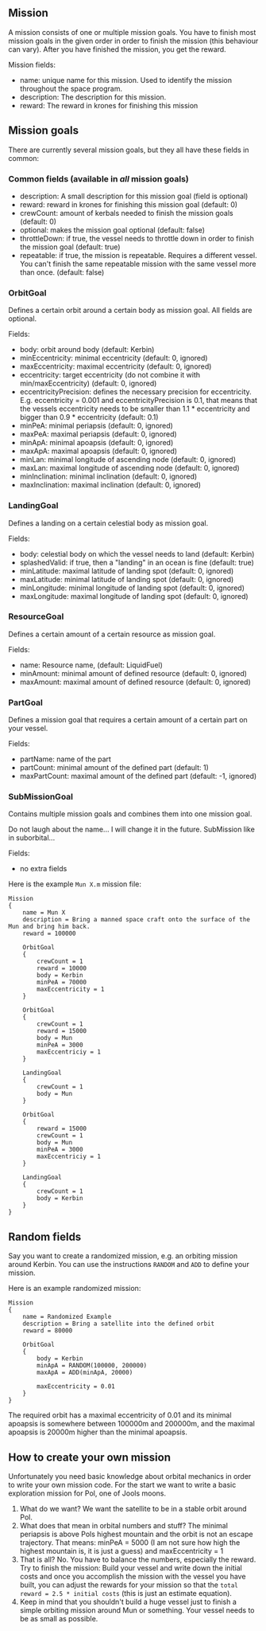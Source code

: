 ## Mission

A mission consists of one or multiple mission goals. You have to finish most mission goals in the given order in order to
finish the mission (this behaviour can vary). After you have finished the mission, you get the reward.

Mission fields:

* name: unique name for this mission. Used to identify the mission throughout the space program.
* description: The description for this mission.
* reward: The reward in krones for finishing this mission


## Mission goals

There are currently several mission goals, but they all have these fields in common:

### Common fields (available in *all* mission goals)

* description: A small description for this mission goal (field is optional)
* reward: reward in krones for finishing this mission goal (default: 0)
* crewCount: amount of kerbals needed to finish the mission goals (default: 0)
* optional: makes the mission goal optional (default: false)
* throttleDown: if true, the vessel needs to throttle down in order to finish the mission goal (default: true)
* repeatable: if true, the mission is repeatable. Requires a different vessel. You can't finish the same repeatable mission
    with the same vessel more than once. (default: false)

### OrbitGoal

Defines a certain orbit around a certain body as mission goal. All fields are optional.

Fields:

* body: orbit around body (default: Kerbin)
* minEccentricity: minimal eccentricity (default: 0, ignored)
* maxEccentricity: maximal eccentricity (default: 0, ignored)
* eccentricity: target eccentricity (do not combine it with min/maxEccentricity) (default: 0, ignored)
* eccentricityPrecision: defines the necessary precision for eccentricity. E.g. eccentricity = 0.001 and
    eccentricityPrecision is 0.1, that means that the vessels eccentricity needs to be smaller
    than 1.1 * eccentricity and bigger than 0.9 * eccentricity (default: 0.1)
* minPeA: minimal periapsis (default: 0, ignored)
* maxPeA: maximal periapsis (default: 0, ignored)
* minApA: minimal apoapsis (default: 0, ignored)
* maxApA: maximal apoapsis (default: 0, ignored)
* minLan: minimal longitude of ascending node (default: 0, ignored)
* maxLan: maximal longitude of ascending node (default: 0, ignored)
* minInclination: minimal inclination (default: 0, ignored)
* maxInclination: maximal inclination (default: 0, ignored)


### LandingGoal

Defines a landing on a certain celestial body as mission goal.

Fields:

* body: celestial body on which the vessel needs to land (default: Kerbin)
* splashedValid: if true, then a "landing" in an ocean is fine (default: true)
* minLatitude: maximal latitude of landing spot (default: 0, ignored)
* maxLatitude: minimal latitude of landing spot (default: 0, ignored)
* minLongitude: minimal longitude of landing spot (default: 0, ignored)
* maxLongitude: maximal longitude of landing spot (default: 0, ignored)


### ResourceGoal

Defines a certain amount of a certain resource as mission goal.

Fields:

* name: Resource name, (default: LiquidFuel)
* minAmount: minimal amount of defined resource (default: 0, ignored)
* maxAmount: maximal amount of defined resource (default: 0, ignored)


### PartGoal

Defines a mission goal that requires a certain amount of a certain part on your vessel.

Fields:

* partName: name of the part
* partCount: minimal amount of the defined part (default: 1)
* maxPartCount: maximal amount of the defined part (default: -1, ignored)

### SubMissionGoal

Contains multiple mission goals and combines them into one mission goal.

Do not laugh about the name... I will change it in the future. SubMission like in suborbital...

Fields:

* no extra fields


Here is the example `Mun X.m` mission file:

    Mission
    {
        name = Mun X
        description = Bring a manned space craft onto the surface of the Mun and bring him back.
        reward = 100000

        OrbitGoal
        {
            crewCount = 1
            reward = 10000
            body = Kerbin
            minPeA = 70000
            maxEccentricity = 1
        }

        OrbitGoal
        {
            crewCount = 1
            reward = 15000
            body = Mun
            minPeA = 3000
            maxEccentriciy = 1
        }

        LandingGoal
        {
            crewCount = 1
            body = Mun
        }

        OrbitGoal
        {
            reward = 15000
            crewCount = 1
            body = Mun
            minPeA = 3000
            maxEccentriciy = 1
        }

        LandingGoal
        {
            crewCount = 1
            body = Kerbin
        }
    }

## Random fields

Say you want to create a randomized mission, e.g. an orbiting mission around Kerbin. You can use the instructions `RANDOM` and `ADD`
to define your mission.

Here is an example randomized mission:

    Mission
    {
        name = Randomized Example
        description = Bring a satellite into the defined orbit
        reward = 80000

        OrbitGoal
        {
            body = Kerbin
            minApA = RANDOM(100000, 200000)
            maxApA = ADD(minApA, 20000)

            maxEccentricity = 0.01
        }
    }

The required orbit has a maximal eccentricity of 0.01 and its minimal apoapsis is somewhere between 100000m and 200000m,
and the maximal apoapsis is 20000m higher than the minimal apoapsis.



## How to create your own mission

Unfortunately you need basic knowledge about orbital mechanics in order to write your own mission code.
For the start we want to write a basic exploration mission for Pol, one of Jools moons.

1. What do we want? We want the satellite to be in a stable orbit around Pol.
2. What does that mean in orbital numbers and stuff? The minimal periapsis is above Pols highest mountain and
    the orbit is not an escape trajectory. That means: minPeA = 5000 (I am not sure how high the highest
    mountain is, it is just a guess) and maxEccentricity = 1
3. That is all? No. You have to balance the numbers, especially the reward. Try to finish the
    mission: Build your vessel and write down the initial costs and once you accomplish the mission with
    the vessel you have built, you can adjust the rewards for your mission so that the
    `total reward = 2.5 * initial costs` (this is just an estimate equation).
4. Keep in mind that you shouldn't build a huge vessel just to finish a simple orbiting mission around
    Mun or something. Your vessel needs to be as small as possible.


